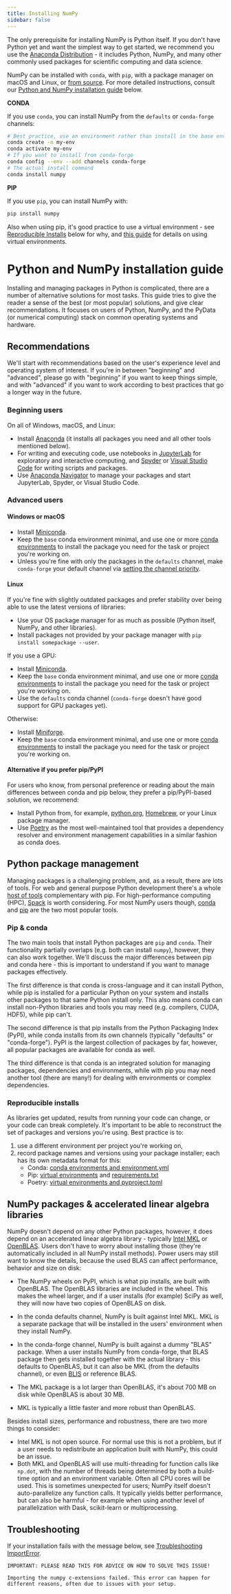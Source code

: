 ```yaml
---
title: Installing NumPy
sidebar: false
---
```


The only prerequisite for installing NumPy is Python itself. If you don't have Python yet and want the simplest way to get started, we recommend you use the [Anaconda Distribution](https://www.anaconda.com/distribution) - it includes Python, NumPy, and many other commonly used packages for scientific computing and data science.

NumPy can be installed with `conda`, with `pip`, with a package manager on macOS and Linux, or [from source](https://numpy.org/devdocs/user/building.html). For more detailed instructions, consult our [Python and NumPy installation guide](#python-numpy-install-guide) below.

**CONDA**

If you use `conda`, you can install NumPy from the `defaults` or `conda-forge` channels:

```bash
# Best practice, use an environment rather than install in the base env
conda create -n my-env
conda activate my-env
# If you want to install from conda-forge
conda config --env --add channels conda-forge
# The actual install command
conda install numpy
```

**PIP**

If you use `pip`, you can install NumPy with:

```bash
pip install numpy
```
Also when using pip, it's good practice to use a virtual environment - see  [Reproducible Installs](#reproducible-installs) below for why, and [this guide](https://dev.to/bowmanjd/python-tools-for-managing-virtual-environments-3bko#howto) for details on using virtual environments.

<a name="python-numpy-install-guide"></a>

# Python and NumPy installation guide

Installing and managing packages in Python is complicated, there are a number of alternative solutions for most tasks. This guide tries to give the reader a sense of the best (or most popular) solutions, and give clear recommendations. It focuses on users of Python, NumPy, and the PyData (or numerical computing) stack on common operating systems and hardware.

## Recommendations

We'll start with recommendations based on the user's experience level and operating system of interest. If you're in between "beginning" and "advanced", please go with "beginning" if you want to keep things simple, and with "advanced" if you want to work according to best practices that go a longer way in the future.

### Beginning users

On all of Windows, macOS, and Linux:

- Install [Anaconda](https://www.anaconda.com/distribution/) (it installs all packages you need and all other tools mentioned below).
- For writing and executing code, use notebooks in [JupyterLab](https://jupyterlab.readthedocs.io/en/stable/index.html) for exploratory and interactive computing, and [Spyder](https://www.spyder-ide.org/) or [Visual Studio Code](https://code.visualstudio.com/) for writing scripts and packages.
- Use [Anaconda Navigator](https://docs.anaconda.com/anaconda/navigator/) to manage your packages and start JupyterLab, Spyder, or Visual Studio Code.


### Advanced users

#### Windows or macOS

- Install [Miniconda](https://docs.conda.io/en/latest/miniconda.html).
- Keep the `base` conda environment minimal, and use one or more [conda environments](https://docs.conda.io/projects/conda/en/latest/user-guide/tasks/manage-environments.html#) to install the package you need for the task or project you're working on.
- Unless you're fine with only the packages in the `defaults` channel, make `conda-forge` your default channel via [setting the channel priority](https://conda-forge.org/docs/user/introduction.html#how-can-i-install-packages-from-conda-forge).


#### Linux

If you're fine with slightly outdated packages and prefer stability over being able to use the latest versions of libraries:
- Use your OS package manager for as much as possible (Python itself, NumPy, and other libraries).
- Install packages not provided by your package manager with `pip install somepackage --user`.

If you use a GPU:
- Install [Miniconda](https://docs.conda.io/en/latest/miniconda.html).
- Keep the `base` conda environment minimal, and use one or more [conda environments](https://docs.conda.io/projects/conda/en/latest/user-guide/tasks/manage-environments.html#) to install the package you need for the task or project you're working on.
- Use the `defaults` conda channel (`conda-forge` doesn't have good support for GPU packages yet).

Otherwise:
- Install [Miniforge](https://github.com/conda-forge/miniforge).
- Keep the `base` conda environment minimal, and use one or more [conda environments](https://docs.conda.io/projects/conda/en/latest/user-guide/tasks/manage-environments.html#) to install the package you need for the task or project you're working on.


#### Alternative if you prefer pip/PyPI

For users who know, from personal preference or reading about the main differences between conda and pip below, they prefer a pip/PyPI-based solution, we recommend:
- Install Python from, for example, [python.org](https://www.python.org/downloads/), [Homebrew](https://brew.sh/), or your Linux package manager.
- Use [Poetry](https://python-poetry.org/) as the most well-maintained tool that provides a dependency resolver and environment management capabilities in a similar fashion as conda does.


## Python package management

Managing packages is a challenging problem, and, as a result, there are lots of tools. For web and general purpose Python development there's a whole [host of tools](https://packaging.python.org/guides/tool-recommendations/) complementary with pip. For high-performance computing (HPC), [Spack](https://github.com/spack/spack) is worth considering. For most NumPy users though, [conda](https://conda.io/en/latest/) and [pip](https://pip.pypa.io/en/stable/) are the two most popular tools.


### Pip & conda

The two main tools that install Python packages are `pip` and `conda`. Their functionality partially overlaps (e.g. both can install `numpy`), however, they can also work together. We'll discuss the major differences between pip and conda here - this is important to understand if you want to manage packages effectively.

The first difference is that conda is cross-language and it can install Python, while pip is installed for a particular Python on your system and installs other packages to that same Python install only. This also means conda can install non-Python libraries and tools you may need (e.g. compilers, CUDA, HDF5), while pip can't.

The second difference is that pip installs from the Python Packaging Index (PyPI), while conda installs from its own channels (typically "defaults" or "conda-forge"). PyPI is the largest collection of packages by far, however, all popular packages are available for conda as well.

The third difference is that conda is an integrated solution for managing packages, dependencies and environments, while with pip you may need another tool (there are many!) for dealing with environments or complex dependencies.


### Reproducible installs

As libraries get updated, results from running your code can change, or your code can break completely. It's important to be able to reconstruct the set of packages and versions you're using. Best practice is to:

1. use a different environment per project you're working on,
2. record package names and versions using your package installer; each has its own metadata format for this:
   - Conda: [conda environments and environment.yml](https://docs.conda.io/projects/conda/en/latest/user-guide/tasks/manage-environments.html#)
   - Pip: [virtual environments](https://docs.python.org/3/tutorial/venv.html) and [requirements.txt](https://pip.readthedocs.io/en/latest/user_guide/#requirements-files)
   - Poetry: [virtual environments and pyproject.toml](https://python-poetry.org/docs/basic-usage/)



## NumPy packages & accelerated linear algebra libraries

NumPy doesn't depend on any other Python packages, however, it does depend on an accelerated linear algebra library - typically [Intel MKL](https://software.intel.com/en-us/mkl) or [OpenBLAS](https://www.openblas.net/). Users don't have to worry about installing those (they're automatically included in all NumPy install methods). Power users may still want to know the details, because the used BLAS can affect performance, behavior and size on disk:

- The NumPy wheels on PyPI, which is what pip installs, are built with OpenBLAS. The OpenBLAS libraries are included in the wheel. This makes the wheel larger, and if a user installs (for example) SciPy as well, they will now have two copies of OpenBLAS on disk.

- In the conda defaults channel, NumPy is built against Intel MKL. MKL is a separate package that will be installed in the users' environment when they install NumPy.

- In the conda-forge channel, NumPy is built against a dummy "BLAS" package. When a user installs NumPy from conda-forge, that BLAS package then gets installed together with the actual library - this defaults to OpenBLAS, but it can also be MKL (from the defaults channel), or even [BLIS](https://github.com/flame/blis) or reference BLAS.

- The MKL package is a lot larger than OpenBLAS, it's about 700 MB on disk while OpenBLAS is about 30 MB.

- MKL is typically a little faster and more robust than OpenBLAS.

Besides install sizes, performance and robustness, there are two more things to consider:

- Intel MKL is not open source. For normal use this is not a problem, but if a user needs to redistribute an application built with NumPy, this could be an issue.
- Both MKL and OpenBLAS will use multi-threading for function calls like `np.dot`, with the number of threads being determined by both a build-time option and an environment variable. Often all CPU cores will be used. This is sometimes unexpected for users; NumPy itself doesn't auto-parallelize any function calls. It typically yields better performance, but can also be harmful - for example when using another level of parallelization with Dask, scikit-learn or multiprocessing.


## Troubleshooting

If your installation fails with the message below, see [Troubleshooting ImportError](https://numpy.org/doc/stable/user/troubleshooting-importerror.html).

```
IMPORTANT: PLEASE READ THIS FOR ADVICE ON HOW TO SOLVE THIS ISSUE!

Importing the numpy c-extensions failed. This error can happen for
different reasons, often due to issues with your setup.
```

